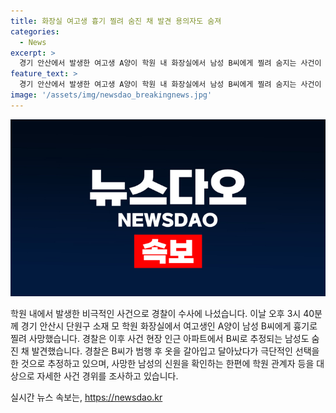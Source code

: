 ```yaml
---
title: 화장실 여고생 흉기 찔려 숨진 채 발견 용의자도 숨져
categories:
  - News
excerpt: >
  경기 안산에서 발생한 여고생 A양이 학원 내 화장실에서 남성 B씨에게 찔려 숨지는 사건이 발생했다. 경찰은 B씨가 범행 후 자해를 한 것으로 추정하고 수사하고 있다. 사건에 대한 자세한 경위와 범인의 동기는 파악 중이며, 사망한 두 사람의 신원 확인 및 학원 관계자들의 진술을 조사 중이다.
feature_text: >
  경기 안산에서 발생한 여고생 A양이 학원 내 화장실에서 남성 B씨에게 찔려 숨지는 사건이 발생했다. 경찰은 B씨가 범행 후 자해를 한 것으로 추정하고 수사하고 있다. 사건에 대한 자세한 경위와 범인의 동기는 파악 중이며, 사망한 두 사람의 신원 확인 및 학원 관계자들의 진술을 조사 중이다.
image: '/assets/img/newsdao_breakingnews.jpg'
---
```


<p><img src="/assets/img/newsdao_breakingnews.jpg" alt="ontimetimes 속보" /></p>

<p>학원 내에서 발생한 비극적인 사건으로 경찰이 수사에 나섰습니다. 이날 오후 3시 40분께 경기 안산시 단원구 소재 모 학원 화장실에서 여고생인 A양이 남성 B씨에게 흉기로 찔려 사망했습니다. 경찰은 이후 사건 현장 인근 아파트에서 B씨로 추정되는 남성도 숨진 채 발견했습니다. 경찰은 B씨가 범행 후 옷을 갈아입고 달아났다가 극단적인 선택을 한 것으로 추정하고 있으며, 사망한 남성의 신원을 확인하는 한편에 학원 관계자 등을 대상으로 자세한 사건 경위를 조사하고 있습니다.</p>
실시간 뉴스 속보는, <a href="https://newsdao.kr" rel="dofollow">https://newsdao.kr</a>


